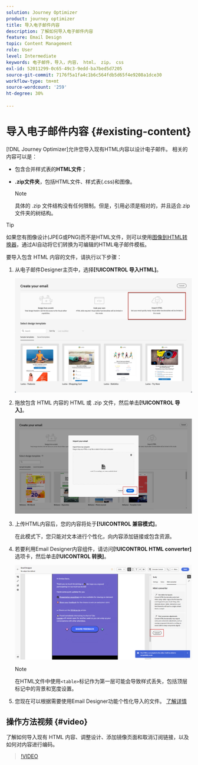 ```yaml
---
solution: Journey Optimizer
product: journey optimizer
title: 导入电子邮件内容
description: 了解如何导入电子邮件内容
feature: Email Design
topic: Content Management
role: User
level: Intermediate
keywords: 电子邮件，导入，内容， html， zip， css
exl-id: 52011299-0c65-49c3-9edd-ba7bed5d7205
source-git-commit: 7176f5a1fa4c1b6c564fdb5d65f4e9208a1dce30
workflow-type: tm+mt
source-wordcount: '259'
ht-degree: 30%

---
```


# 导入电子邮件内容 {#existing-content}

[!DNL Journey Optimizer]允许您导入现有HTML内容以设计电子邮件。 相关的内容可以是：

* 包含合并样式表的&#x200B;**HTML文件**；
* **.zip文件夹**，包括HTML文件、样式表(.css)和图像。

  >[!NOTE]
  >
  >具体的 .zip 文件结构没有任何限制。但是，引用必须是相对的，并且适合.zip文件夹的树结构。


>[!TIP]
>
>如果您有图像设计(JPEG或PNG)而不是HTML文件，则可以使用[图像到HTML转换器](image-to-html.md)，通过AI自动将它们转换为可编辑的HTML电子邮件模板。

要导入包含 HTML 内容的文件，请执行以下步骤：

1. 从电子邮件Designer主页中，选择&#x200B;**[!UICONTROL 导入HTML]**。

   ![](assets/import-html_2.png)

1. 拖放包含 HTML 内容的 HTML 或 .zip 文件，然后单击&#x200B;**[!UICONTROL 导入]**。

   ![](assets/html-imported_2.png)

1. 上传HTML内容后，您的内容将处于&#x200B;**[!UICONTROL 兼容模式]**。

   在此模式下，您只能对文本进行个性化，向内容添加链接或包含资源。

1. 若要利用Email Designer内容组件，请访问&#x200B;**[!UICONTROL HTML converter]**&#x200B;选项卡，然后单击&#x200B;**[!UICONTROL 转换]**。

   ![](assets/html-imported.png)

   >[!NOTE]
   >
   > 在HTML文件中使用`<table>`标记作为第一层可能会导致样式丢失，包括顶层标记中的背景和宽度设置。

1. 您现在可以根据需要使用Email Designer功能个性化导入的文件。 [了解详情](content-from-scratch.md)

## 操作方法视频 {#video}

了解如何导入现有 HTML 内容、调整设计、添加镜像页面和取消订阅链接，以及如何对内容进行编码。

>[!VIDEO](https://video.tv.adobe.com/v/334102?quality=12)
